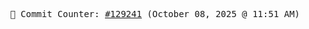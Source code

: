 <p align="center">
    <samp>
        📮 Commit Counter: <a href="https://github.com/Javascript-void0/Javascript-void0/commits/main">#129241</a> (October 08, 2025 @ 11:51 AM)
    </samp>
</p>